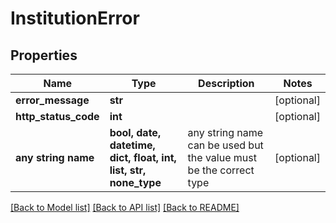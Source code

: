 # InstitutionError


## Properties
Name | Type | Description | Notes
------------ | ------------- | ------------- | -------------
**error_message** | **str** |  | [optional] 
**http_status_code** | **int** |  | [optional] 
**any string name** | **bool, date, datetime, dict, float, int, list, str, none_type** | any string name can be used but the value must be the correct type | [optional]

[[Back to Model list]](../README.md#documentation-for-models) [[Back to API list]](../README.md#documentation-for-api-endpoints) [[Back to README]](../README.md)


